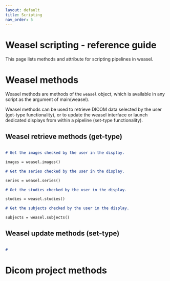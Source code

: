 ```yaml
---
layout: default
title: Scripting
nav_order: 5
---
```


# Weasel scripting - reference guide

This page lists methods and attribute for scripting pipelines in weasel. 

# Weasel methods

Weasel methods are methods of the `weasel` object, which is available in any script as the argument of main(weasel). 

Weasel methods can be used to retrieve DICOM data selected by the user (get-type functionality), or to update the weasel interface or launch dedicated displays from within a pipeline (set-type functionality).

## Weasel retrieve methods (get-type)

```markdown

# Get the images checked by the user in the display. 

images = weasel.images()

# Get the series checked by the user in the display. 

series = weasel.series()

# Get the studies checked by the user in the display. 

studies = weasel.studies()

# Get the subjects checked by the user in the display. 

subjects = weasel.subjects()

```

## Weasel update methods (set-type)

```markdown

# 

```


# Dicom project methods





